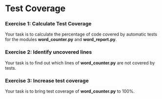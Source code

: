
# Test Coverage

### Exercise 1: Calculate Test Coverage
Your task is to calculate the percentage of code covered by automatic tests for the modules **word_counter.py** and **word_report.py**.

### Exercise 2: Identify uncovered lines
Your task is to find out which lines of **word_counter.py** are not covered by tests.

### Exercise 3: Increase test coverage
Your task is to bring test coverage of **word_counter.py** to 100%.
